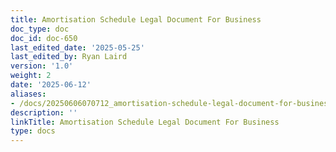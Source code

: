 ```yaml
---
title: Amortisation Schedule Legal Document For Business
doc_type: doc
doc_id: doc-650
last_edited_date: '2025-05-25'
last_edited_by: Ryan Laird
version: '1.0'
weight: 2
date: '2025-06-12'
aliases:
- /docs/20250606070712_amortisation-schedule-legal-document-for-business_1_1/
description: ''
linkTitle: Amortisation Schedule Legal Document For Business
type: docs
---
```


